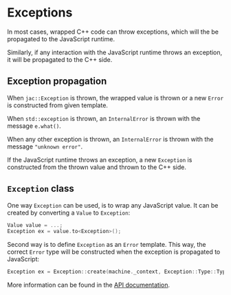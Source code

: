 # Exceptions

In most cases, wrapped C++ code can throw exceptions, which will the be propagated to the JavaScript runtime.

Similarly, if any interaction with the JavaScript runtime throws an exception, it will be propagated to the C++ side.

## Exception propagation
When `jac::Exception` is thrown, the wrapped value is thrown or a new `Error` is constructed from given template.

When `std::exception` is thrown, an `InternalError` is thrown with the message `e.what()`.

When any other exception is thrown, an `InternalError` is thrown with the message `"unknown error"`.

If the JavaScript runtime throws an exception, a new `Exception` is constructed from the thrown value and thrown to the C++ side.


## `Exception` class
One way `Exception` can be used, is to wrap any JavaScript value. It can be created by converting a `Value` to `Exception`:

```cpp
Value value = ...;
Exception ex = value.to<Exception>();
```

Second way is to define `Exception` as an `Error` template. This way, the correct `Error` type will be constructed when
the exception is propagated to JavaScript:

```cpp
Exception ex = Exception::create(machine._context, Exception::Type::TypeError, "Invalid argument");
```

More information can be found in the [API documentation](/doxygen/classjac_1_1ExceptionWrapper).
